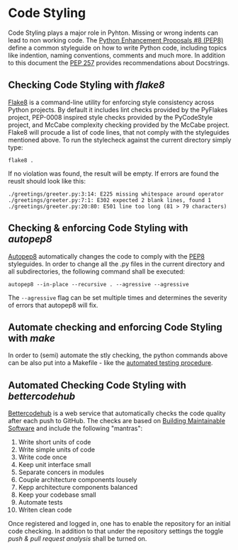 # Code Styling
Code Styling plays a major role in Pyhton. Missing or wrong indents can lead to non working code. 
The [Python Enhancement Proposals #8 (PEP8)](https://www.python.org/dev/peps/pep-0008/) define a 
common styleguide on how to write Python code, including topics like indention, naming conventions,
comments and much more. In addition to this document the [PEP 257](https://www.python.org/dev/peps/pep-0257/)
provides recommendations about Docstrings. 

## Checking Code Styling with *flake8*
[Flake8](http://flake8.pycqa.org/en/latest/index.html) is a command-line utility for enforcing style consistency across Python projects. 
By default it includes lint checks provided by the PyFlakes project, PEP-0008 inspired style checks provided by the 
PyCodeStyle project, and McCabe complexity checking provided by the McCabe project. Flake8 will procude a list of 
code lines, that not comply with the styleguides mentioned above. To run the stylecheck against the current directory
simply type:
```
flake8 .
```
If no violation was found, the result will be empty. If errors are found the reuslt should look like this:
```
./greetings/greeter.py:3:14: E225 missing whitespace around operator
./greetings/greeter.py:7:1: E302 expected 2 blank lines, found 1
./greetings/greeter.py:20:80: E501 line too long (81 > 79 characters)
```

## Checking & enforcing Code Styling with *autopep8*
[Autopep8](https://pypi.python.org/pypi/autopep8) automatically changes the code to comply with the
[PEP8](https://www.python.org/dev/peps/pep-0008/) styleguides. In order to change all the .py files in the 
current directory and all subdirectories, the following command shall be executed:
```
autopep8 --in-place --recursive . --agressive --agressive
```
The `--agressive` flag can be set multiple times and determines the severity of errors that autopep8 will fix.

## Automate checking and enforcing Code Styling with *make*
In order to (semi) automate the stly checking, the python commands above can be also put into a Makefile - 
like the [automated testing procedure](https://github.com/jgoerner/PySchool/blob/master/01-packaging/recipes/Testing.md#automating-testing-with-make).

## Automated Checking Code Styling with *bettercodehub*
[Bettercodehub](https://bettercodehub.com/) is a web service that automatically checks the code quality after each
push to GitHub. The checks are based on [Building Maintainable Software](http://shop.oreilly.com/product/0636920049159.do)
and include the following "mantras":
1. Write short units of code
2. Write simple units of code
3. Write code once
4. Keep unit interface small
5. Separate concers in modules
6. Couple architecture components lousely
7. Kepp architecture components balanced
8. Keep your codebase small
9. Automate tests
10. Writen clean code

Once registered and logged in, one has to enable the repository for an initial code checking.
In addition to that under the repository settings the toggle *push & pull request analysis*
shall be turned on.
